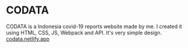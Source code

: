 # CODATA
CODATA is a Indonesia covid-19 reports website made by me. I created it using HTML, CSS, JS, Webpack and API. It's very simple design.<br>
<a href="https://codata.netlify.app">codata.netlify.app</a>
